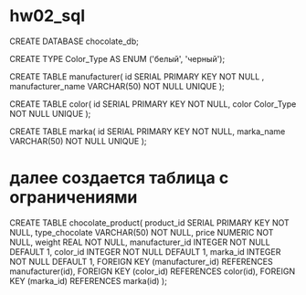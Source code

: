 # hw02_sql

CREATE DATABASE chocolate_db;


CREATE TYPE Color_Type AS ENUM ('белый', 'черный');


CREATE TABLE manufacturer(
id SERIAL PRIMARY KEY NOT NULL ,
manufacturer_name VARCHAR(50) NOT NULL UNIQUE
);


CREATE TABLE color(
id SERIAL PRIMARY KEY  NOT NULL,
color Color_Type NOT NULL UNIQUE
);


CREATE TABLE marka(
id SERIAL PRIMARY KEY NOT NULL,
marka_name VARCHAR(50) NOT NULL UNIQUE
);

# далее создается таблица с ограничениями

CREATE TABLE chocolate_product(
	product_id SERIAL PRIMARY KEY  NOT NULL,
	type_chocolate VARCHAR(50) NOT NULL,
	price NUMERIC NOT NULL,
	weight REAL NOT NULL,
	manufacturer_id INTEGER NOT NULL DEFAULT 1,
	color_id INTEGER NOT NULL DEFAULT 1,
	marka_id INTEGER NOT NULL DEFAULT 1,
	FOREIGN KEY (manufacturer_id) REFERENCES manufacturer(id),
	FOREIGN KEY (color_id) REFERENCES color(id),
	FOREIGN KEY (marka_id) REFERENCES marka(id)
);



